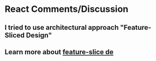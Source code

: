 # React Comments/Discussion

## I tried to use architectural approach "Feature-Sliced Design"
## Learn more about [feature-slice de](https://feature-sliced.design)